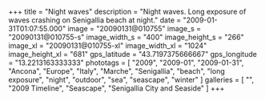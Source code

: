 +++
title = "Night waves"
description = "Night waves. Long exposure of waves crashing on Senigallia beach at night."
date = "2009-01-31T01:07:55.000"
image = "20090131@010755"
image_s = "20090131@010755-s"
image_width_s = "400"
image_height_s = "266"
image_xl = "20090131@010755-xl"
image_width_xl = "1024"
image_height_xl = "681"
gps_latitude = "43.7197375666667"
gps_longitude = "13.2213163333333"
phototags = [ "2009", "2009-01", "2009-01-31", "Ancona", "Europe", "Italy", "Marche", "Senigallia", "beach", "long exposure", "night", "outdoor", "sea", "seascape", "winter" ]
galleries = [ "", "2009 Timeline", "Seascape", "Senigallia City and Seaside" ]
+++
